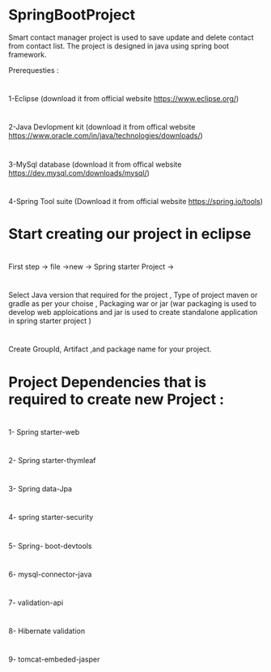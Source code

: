 # SpringBootProject
Smart contact manager project is used to save update and delete contact from contact list. The project is designed in java using spring boot framework.

Prerequesties  :

# 
1-Eclipse (download it from official website https://www.eclipse.org/)
# 
2-Java Devlopment kit (download it from offical website https://www.oracle.com/in/java/technologies/downloads/)
# 
3-MySql database (download it from offical website https://dev.mysql.com/downloads/mysql/)
# 
4-Spring Tool suite (Download it from official website https://spring.io/tools)


# Start creating our project in eclipse
# 
First step -> file ->new -> Spring starter Project -> 
# 
Select Java version that required for the project , Type of project maven or gradle as per your choise , Packaging war or jar (war packaging is used to develop web apploications and jar is used to create standalone application in spring starter project )
#
Create GroupId, Artifact ,and package name for your project.

# Project Dependencies that is required to create new Project :
#
1- Spring starter-web
#
2- Spring starter-thymleaf
#
3- Spring data-Jpa
#
4- spring starter-security
#
5- Spring- boot-devtools
#
6- mysql-connector-java
#
7- validation-api
#
8- Hibernate validation
#
9- tomcat-embeded-jasper

